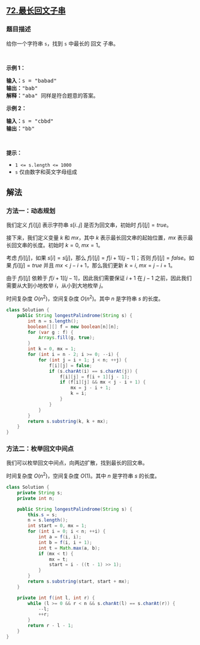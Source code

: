 ## [72.最长回文子串](https://leetcode.cn/problems/longest-palindromic-substring)
### 题目描述

<!-- description:start -->

<p>给你一个字符串 <code>s</code>，找到 <code>s</code> 中最长的 <span data-keyword="palindromic-string">回文</span> <span data-keyword="substring-nonempty">子串</span>。</p>

<p>&nbsp;</p>

<p><strong>示例 1：</strong></p>

<pre>
<strong>输入：</strong>s = "babad"
<strong>输出：</strong>"bab"
<strong>解释：</strong>"aba" 同样是符合题意的答案。
</pre>

<p><strong>示例 2：</strong></p>

<pre>
<strong>输入：</strong>s = "cbbd"
<strong>输出：</strong>"bb"
</pre>

<p>&nbsp;</p>

<p><strong>提示：</strong></p>

<ul>
	<li><code>1 &lt;= s.length &lt;= 1000</code></li>
	<li><code>s</code> 仅由数字和英文字母组成</li>
</ul>



## 解法


### 方法一：动态规划

我们定义 $f[i][j]$ 表示字符串 $s[i..j]$ 是否为回文串，初始时 $f[i][j] = true$。

接下来，我们定义变量 $k$ 和 $mx$，其中 $k$ 表示最长回文串的起始位置，$mx$ 表示最长回文串的长度。初始时 $k = 0$, $mx = 1$。

考虑 $f[i][j]$，如果 $s[i] = s[j]$，那么 $f[i][j] = f[i + 1][j - 1]$；否则 $f[i][j] = false$。如果 $f[i][j] = true$ 并且 $mx \lt j - i + 1$，那么我们更新 $k = i$, $mx = j - i + 1$。

由于 $f[i][j]$ 依赖于 $f[i + 1][j - 1]$，因此我们需要保证 $i + 1$ 在 $j - 1$ 之前，因此我们需要从大到小地枚举 $i$，从小到大地枚举 $j$。

时间复杂度 $O(n^2)$，空间复杂度 $O(n^2)$。其中 $n$ 是字符串 $s$ 的长度。


```java
class Solution {
    public String longestPalindrome(String s) {
        int n = s.length();
        boolean[][] f = new boolean[n][n];
        for (var g : f) {
            Arrays.fill(g, true);
        }
        int k = 0, mx = 1;
        for (int i = n - 2; i >= 0; --i) {
            for (int j = i + 1; j < n; ++j) {
                f[i][j] = false;
                if (s.charAt(i) == s.charAt(j)) {
                    f[i][j] = f[i + 1][j - 1];
                    if (f[i][j] && mx < j - i + 1) {
                        mx = j - i + 1;
                        k = i;
                    }
                }
            }
        }
        return s.substring(k, k + mx);
    }
}
```

### 方法二：枚举回文中间点

我们可以枚举回文中间点，向两边扩散，找到最长的回文串。

时间复杂度 $O(n^2)$，空间复杂度 $O(1)$。其中 $n$ 是字符串 $s$ 的长度。


```java
class Solution {
    private String s;
    private int n;

    public String longestPalindrome(String s) {
        this.s = s;
        n = s.length();
        int start = 0, mx = 1;
        for (int i = 0; i < n; ++i) {
            int a = f(i, i);
            int b = f(i, i + 1);
            int t = Math.max(a, b);
            if (mx < t) {
                mx = t;
                start = i - ((t - 1) >> 1);
            }
        }
        return s.substring(start, start + mx);
    }

    private int f(int l, int r) {
        while (l >= 0 && r < n && s.charAt(l) == s.charAt(r)) {
            --l;
            ++r;
        }
        return r - l - 1;
    }
}
```
